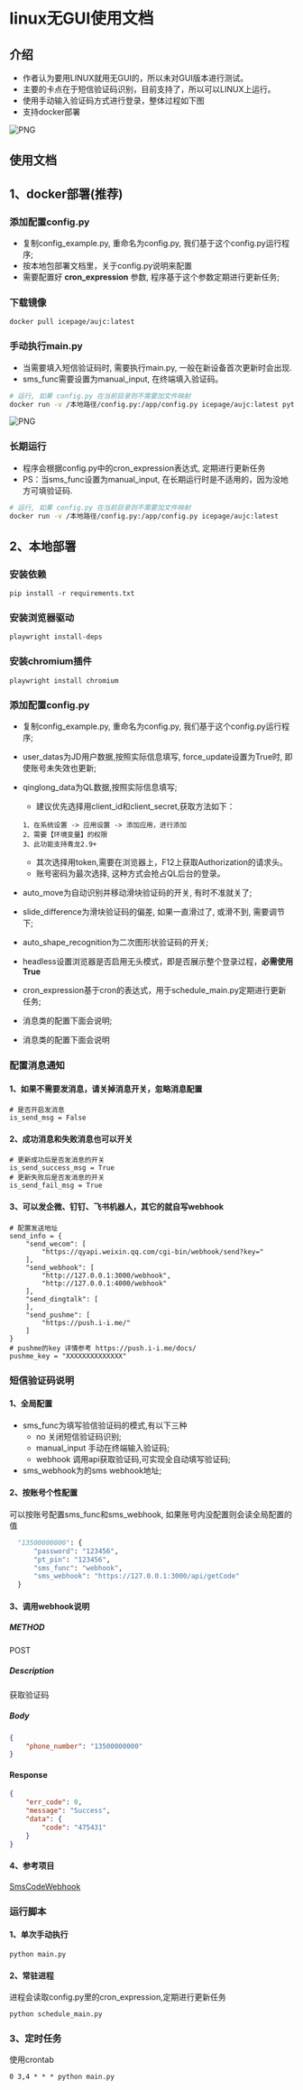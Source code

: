 # linux无GUI使用文档

## 介绍
- 作者认为要用LINUX就用无GUI的，所以未对GUI版本进行测试。
- 主要的卡点在于短信验证码识别，目前支持了，所以可以LINUX上运行。
- 使用手动输入验证码方式进行登录，整体过程如下图
- 支持docker部署

![PNG](./img/linux.png)


## 使用文档
## 1、docker部署(推荐)

### 添加配置config.py
- 复制config_example.py, 重命名为config.py, 我们基于这个config.py运行程序;
- 按本地包部署文档里，关于config.py说明来配置
- 需要配置好 **cron_expression** 参数, 程序基于这个参数定期进行更新任务;

### 下载镜像
```shell
docker pull icepage/aujc:latest
```

### 手动执行main.py
- 当需要填入短信验证码时, 需要执行main.py, 一般在新设备首次更新时会出现.
- sms_func需要设置为manual_input, 在终端填入验证码。
```bash
# 运行, 如果 config.py 在当前目录则不需要加文件映射
docker run -v /本地路径/config.py:/app/config.py icepage/aujc:latest python main.py
```

![PNG](./img/linux.png)

### 长期运行
- 程序会根据config.py中的cron_expression表达式, 定期进行更新任务
- PS：当sms_func设置为manual_input, 在长期运行时是不适用的，因为没地方可填验证码. 
```bash
# 运行, 如果 config.py 在当前目录则不需要加文件映射
docker run -v /本地路径/config.py:/app/config.py icepage/aujc:latest
```

## 2、本地部署
### 安装依赖
```commandline
pip install -r requirements.txt
```

### 安装浏览器驱动
```commandline
playwright install-deps
```

### 安装chromium插件
```commandline
playwright install chromium
```

### 添加配置config.py
- 复制config_example.py, 重命名为config.py, 我们基于这个config.py运行程序;
- user_datas为JD用户数据,按照实际信息填写, force_update设置为True时, 即使账号未失效也更新;
- qinglong_data为QL数据,按照实际信息填写;
  - 建议优先选择用client_id和client_secret,获取方法如下：
  ```commandline
  1、在系统设置 -> 应用设置 -> 添加应用，进行添加
  2、需要【环境变量】的权限
  3、此功能支持青龙2.9+
  ```
  
  - 其次选择用token,需要在浏览器上，F12上获取Authorization的请求头。
  - 账号密码为最次选择, 这种方式会抢占QL后台的登录。

- auto_move为自动识别并移动滑块验证码的开关, 有时不准就关了;
- slide_difference为滑块验证码的偏差, 如果一直滑过了, 或滑不到, 需要调节下;
- auto_shape_recognition为二次图形状验证码的开关;
- headless设置浏览器是否启用无头模式，即是否展示整个登录过程，**必需使用True**
- cron_expression基于cron的表达式，用于schedule_main.py定期进行更新任务;
- 消息类的配置下面会说明;
- 消息类的配置下面会说明

### 配置消息通知
#### 1、如果不需要发消息，请关掉消息开关，忽略消息配置
```commandline
# 是否开启发消息
is_send_msg = False
```
#### 2、成功消息和失败消息也可以开关
```commandline
# 更新成功后是否发消息的开关
is_send_success_msg = True
# 更新失败后是否发消息的开关
is_send_fail_msg = True
```

#### 3、可以发企微、钉钉、飞书机器人，其它的就自写webhook
```commandline
# 配置发送地址
send_info = {
    "send_wecom": [
        "https://qyapi.weixin.qq.com/cgi-bin/webhook/send?key="
    ],
    "send_webhook": [
        "http://127.0.0.1:3000/webhook",
        "http://127.0.0.1:4000/webhook"
    ],
    "send_dingtalk": [
    ],
    "send_pushme": [
        "https://push.i-i.me/"
    ]
}
# pushme的key 详情参考 https://push.i-i.me/docs/
pushme_key = "XXXXXXXXXXXXXX"
```

### 短信验证码说明
#### 1、全局配置
- sms_func为填写验信验证码的模式,有以下三种
  - no 关闭短信验证码识别;
  - manual_input 手动在终端输入验证码;
  - webhook 调用api获取验证码,可实现全自动填写验证码;
- sms_webhook为的sms webhook地址;

#### 2、按账号个性配置
可以按账号配置sms_func和sms_webhook, 如果账号内没配置则会读全局配置的值
```python
  "13500000000": {
      "password": "123456",
      "pt_pin": "123456",
      "sms_func": "webhook",
      "sms_webhook": "https://127.0.0.1:3000/api/getCode"
  }
```

#### 3、调用webhook说明

##### METHOD
POST 

##### Description
获取验证码

##### Body
```json
{
    "phone_number": "13500000000"
}
```

#### Response
```json
{
    "err_code": 0,
    "message": "Success",
    "data": {
        "code": "475431"
    }
}
```

#### 4、参考项目

[SmsCodeWebhook](https://github.com/icepage/SmsCodeWebhook)


### 运行脚本
#### 1、单次手动执行
```commandline
python main.py
```

#### 2、常驻进程
进程会读取config.py里的cron_expression,定期进行更新任务
```commandline
python schedule_main.py
```

### 3、定时任务
使用crontab
```commandline
0 3,4 * * * python main.py
```